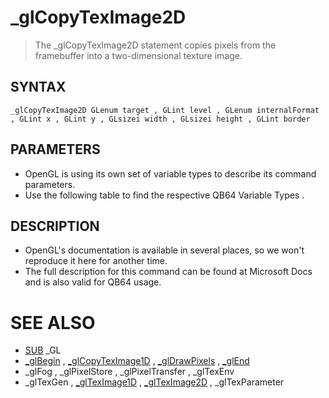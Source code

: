 # _glCopyTexImage2D
> The _glCopyTexImage2D statement copies pixels from the framebuffer into a two-dimensional texture image.

## SYNTAX
`_glCopyTexImage2D GLenum target , GLint level , GLenum internalFormat , GLint x , GLint y , GLsizei width , GLsizei height , GLint border`

## PARAMETERS
* OpenGL is using its own set of variable types to describe its command parameters.
* Use the following table to find the respective QB64 Variable Types .


## DESCRIPTION
* OpenGL's documentation is available in several places, so we won't reproduce it here for another time.
* The full description for this command can be found at Microsoft Docs and is also valid for QB64 usage.


# SEE ALSO
* [SUB](SUB.md) _GL
* [_glBegin](_glBegin.md) , [_glCopyTexImage1D](_glCopyTexImage1D.md) , [_glDrawPixels](_glDrawPixels.md) , [_glEnd](_glEnd.md)
* _glFog , _glPixelStore , _glPixelTransfer , _glTexEnv
* _glTexGen , [_glTexImage1D](_glTexImage1D.md) , [_glTexImage2D](_glTexImage2D.md) , _glTexParameter

